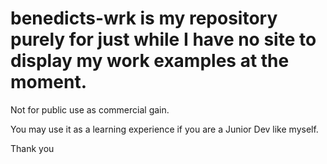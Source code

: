 # benedicts-wrk is my repository purely for just while I have no site to display my work examples at the moment.

Not for public use as commercial gain.

You may use it as a learning experience if you are a Junior Dev like myself.

Thank you
